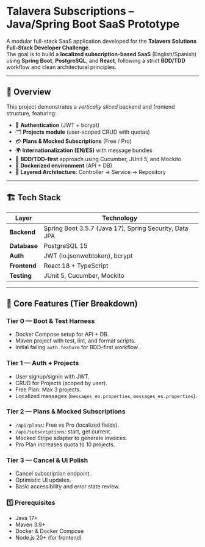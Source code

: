 # Talavera Subscriptions – Java/Spring Boot SaaS Prototype

A modular full-stack SaaS application developed for the **Talavera Solutions Full-Stack Developer Challenge**.  
The goal is to build a **localized subscription-based SaaS** (English/Spanish) using **Spring Boot**, **PostgreSQL**, and **React**, following a strict **BDD/TDD** workflow and clean architectural principles.

---

## 🧩 Overview

This project demonstrates a *vertically sliced* backend and frontend structure, featuring:

- 🔐 **Authentication** (JWT + bcrypt)  
- 🗂 **Projects module** (user-scoped CRUD with quotas)  
- 💳 **Plans & Mocked Subscriptions** (Free / Pro)  
- 🌍 **Internationalization (EN/ES)** with message bundles  
- 🧪 **BDD/TDD-first** approach using Cucumber, JUnit 5, and Mockito  
- 🐳 **Dockerized environment** (API + DB)  
- 🧱 **Layered Architecture:** Controller → Service → Repository

---

## 🏗️ Tech Stack

| Layer | Technology |
|-------|-------------|
| **Backend** | Spring Boot 3.5.7 (Java 17), Spring Security, Data JPA |
| **Database** | PostgreSQL 15 |
| **Auth** | JWT (io.jsonwebtoken), bcrypt |
| **Frontend** | React 18 + TypeScript|
| **Testing** | JUnit 5, Cucumber, Mockito |

---

## 🧠 Core Features (Tier Breakdown)

### **Tier 0 — Boot & Test Harness**
- Docker Compose setup for API + DB.
- Maven project with test, lint, and format scripts.
- Initial failing `auth.feature` for BDD-first workflow.

### **Tier 1 — Auth + Projects**
- User signup/signin with JWT.
- CRUD for Projects (scoped by user).
- Free Plan: Max 3 projects.
- Localized messages (`messages_en.properties`, `messages_es.properties`).

### **Tier 2 — Plans & Mocked Subscriptions**
- `/api/plans`: Free vs Pro (localized fields).  
- `/api/subscriptions`: start, get current.  
- Mocked Stripe adapter to generate invoices.  
- Pro Plan increases quota to 10 projects.

### **Tier 3 — Cancel & UI Polish**
- Cancel subscription endpoint.
- Optimistic UI updates.
- Basic accessibility and error state review.

### 1️⃣ Prerequisites
- Java 17+
- Maven 3.9+
- Docker & Docker Compose
- Node.js 20+ (for frontend)

